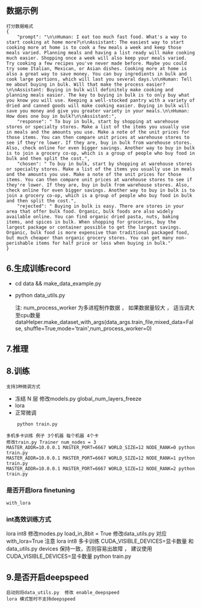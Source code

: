 ## 数据示例
    打分数据格式
    {
        "prompt": "\n\nHuman: I eat too much fast food. What's a way to start cooking at home more?\n\nAssistant: The easiest way to start cooking more at home is to cook a few meals a week and keep those meals varied. Planning meals and having a list ready will make cooking much easier. Shopping once a week will also keep your meals varied. Try cooking a few recipes you've never made before. Maybe you could try some Italian, Mexican, or Asian dishes. Cooking more at home is also a great way to save money. You can buy ingredients in bulk and cook large portions, which will last you several days.\n\nHuman: Tell me about buying in bulk. Will that make the process easier?\n\nAssistant: Buying in bulk will definitely make cooking and planning meals easier. The key to buying in bulk is to only buy what you know you will use. Keeping a well-stocked pantry with a variety of dried and canned goods will make cooking easier. Buying in bulk will save you money and give you greater variety in your meals.\n\nHuman: How does one buy in bulk?\n\nAssistant:",
        "response": " To buy in bulk, start by shopping at warehouse stores or specialty stores. Make a list of the items you usually use in meals and the amounts you use. Make a note of the unit prices for those items. You can then compare unit prices at warehouse stores to see if they're lower. If they are, buy in bulk from warehouse stores. Also, check online for even bigger savings. Another way to buy in bulk is to join a grocery co-op, which is a group of people who buy food in bulk and then split the cost.",
        "chosen": " To buy in bulk, start by shopping at warehouse stores or specialty stores. Make a list of the items you usually use in meals and the amounts you use. Make a note of the unit prices for those items. You can then compare unit prices at warehouse stores to see if they're lower. If they are, buy in bulk from warehouse stores. Also, check online for even bigger savings. Another way to buy in bulk is to join a grocery co-op, which is a group of people who buy food in bulk and then split the cost.",
        "rejected": " Buying in bulk is easy. There are stores in your area that offer bulk food. Organic, bulk foods are also widely available online. You can find organic dried pasta, nuts, baking items, and spices in bulk. When shopping for groceries, buy the largest package or container possible to get the largest savings. Organic, bulk food is more expensive than traditional packaged food, but much cheaper than organic grocery stores. You can get many non-perishable items for half price or less when buying in bulk."
    }




## 6.生成训练record
   
- cd data && make_data_example.py 
- python data_utils.py
    
    注:
    num_process_worker 为多进程制作数据 ， 如果数据量较大 ， 适当调大至cpu数量
    dataHelper.make_dataset_with_args(data_args.train_file,mixed_data=False, shuffle=True,mode='train',num_process_worker=0)


## 7.推理



## 8.训练
    支持3种微调方式 
- 冻结 N 层 修改models.py global_num_layers_freeze
- lora
- 正常微调
```text
    python train.py
```

```text
多机多卡训练 例子 3个机器 每个机器 4个卡
修改train.py Trainer num_nodes = 3
MASTER_ADDR=10.0.0.1 MASTER_PORT=6667 WORLD_SIZE=12 NODE_RANK=0 python train.py 
MASTER_ADDR=10.0.0.1 MASTER_PORT=6667 WORLD_SIZE=12 NODE_RANK=1 python train.py 
MASTER_ADDR=10.0.0.1 MASTER_PORT=6667 WORLD_SIZE=12 NODE_RANK=2 python train.py 
```


### 是否开启lora finetuning
    with_lora


### int高效训练方式
   lora int8     修改modes.py load_in_8bit = True 修改data_utils.py 对应with_lora=True 
   注意 lora int8 多卡训练  CUDA_VISIBLE_DEVICES=显卡数量 和 data_utils.py devices 保持一致，否则容易出故障 ， 建议使用 CUDA_VISIBLE_DEVICES=显卡数量 python train.py

## 9.是否开启deepspeed
    启动则将data_utils.py  修改 enable_deepspeed 
    lora 模式暂时不支持deepspeed
